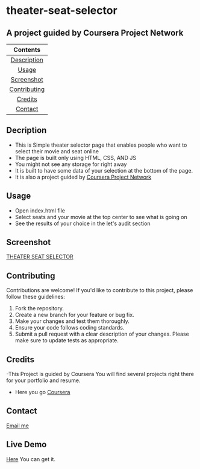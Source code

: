 # theater-seat-selector
## A project guided by Coursera Project Network
|Contents                     |
|:---------------------------:|
|[Description](#Description)  |
|[Usage](#Usage)              |
|[Screenshot](#Screenshot)    |
|[Contributing](#Contributing)|
|[Credits](#Credits)          |
|[Contact](#Contact)          |
## Decription
- This is Simple theater selector page that enables people who want to select their movie and seat online
- The page is built only using HTML, CSS, AND JS
- You might not see any storage for right away
- It is built to have some data of your selection at the bottom of the page.
- It is also a project guided by [Coursera Project Network](https://www.coursera.org/projects/showcase-create-a-responsive-seat-selector-ui-in-html-css-js)
## Usage
- Open index.html file
- Select  seats and your movie at the top center to see what is going on
- See the results of your choice in the let's audit section

## Screenshot
[THEATER SEAT SELECTOR](images/scrnst.png)

## Contributing
Contributions are welcome! If you'd like to contribute to this project, please follow these guidelines:

1. Fork the repository.
2. Create a new branch for your feature or bug fix.
3. Make your changes and test them thoroughly.
4. Ensure your code follows coding standards.
5. Submit a pull request with a clear description of your changes.
Please make sure to update tests as appropriate.
## Credits
-This Project is guided by Coursera You will find several projects right there for your portfolio and resume.
- Here you go [Coursera](https://www.coursera.org/)
## Contact
[Email me](mailto:zakydev8@gmail.com)
## Live Demo
[Here](https://theater-seat-selector.netlify.app/) You can get it.